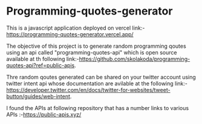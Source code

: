 # Programming-quotes-generator
This is a javascript application deployed on vercel link:-https://programming-quotes-generator.vercel.app/

The objective of this project is to generate random programming qoutes using an api called "programming-quotes-api" which is open source available at th following link:-https://github.com/skolakoda/programming-quotes-api?ref=public-apis.

Thre random qoutes generated can be shared on your twitter account using twitter intent api whose documentation are avilable at the following link:-https://developer.twitter.com/en/docs/twitter-for-websites/tweet-button/guides/web-intent.

I found the APIs at following repository that has a number links to various APIs :-https://public-apis.xyz/
